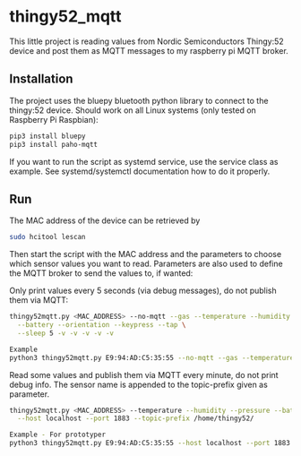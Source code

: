 # thingy52_mqtt

This little project is reading values from Nordic Semiconductors Thingy:52 device and 
post them as MQTT messages to my raspberry pi MQTT broker.

## Installation

The project uses the bluepy bluetooth python library to connect to the thingy:52 device. Should work on all 
Linux systems (only tested on Raspberry Pi Raspbian):

```sh
pip3 install bluepy
pip3 install paho-mqtt
```

If you want to run the script as systemd service, use the service class as example. See systemd/systemctl documentation how to do it properly.

## Run

The MAC address of the device can be retrieved by

```sh
sudo hcitool lescan
```

Then start the script with the MAC address and the parameters to choose which sensor values you want to read.
Parameters are also used to define the MQTT broker to send the values to, if wanted:

Only print values every 5 seconds (via debug messages), do not publish them via MQTT:

```sh
thingy52mqtt.py <MAC_ADDRESS> --no-mqtt --gas --temperature --humidity --pressure \
  --battery --orientation --keypress --tap \
  --sleep 5 -v -v -v -v -v
```
```sh 
Example
python3 thingy52mqtt.py E9:94:AD:C5:35:55 --no-mqtt --gas --temperature --humidity --color --pressure --battery --orientation --keypress --tap --sleep 10 -v -v -v -v -v -v -v -v -v 
```

Read some values and publish them via MQTT every minute, do not print debug info.
The sensor name is appended to the topic-prefix given as parameter.

```sh
thingy52mqtt.py <MAC_ADDRESS> --temperature --humidity --pressure --battery --sleep 60 \
  --host localhost --port 1883 --topic-prefix /home/thingy52/
```
```sh 
Example - For prototyper
python3 thingy52mqtt.py E9:94:AD:C5:35:55 --host localhost --port 1883 --topic-prefix thingy52 --gas --temperature --humidity --color --pressure --battery --orientation --keypress --tap --sleep 10 -v -v -v -v -v -v -v -v -v 
```
